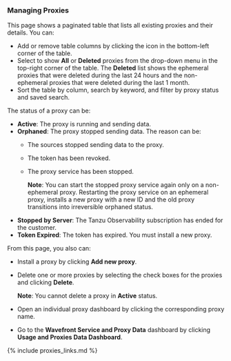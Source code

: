 ### Managing Proxies

This page shows a paginated table that lists all existing proxies and their details. You can:
* Add or remove table columns by clicking the icon in the bottom-left corner of the table.
* Select to show **All** or **Deleted** proxies from the drop-down menu in the top-right corner of the table. The **Deleted** list shows the ephemeral proxies that were deleted during the last 24 hours and the non-ephemeral proxies that were deleted during the last 1 month.
* Sort the table by column, search by keyword, and filter by proxy status and saved search.

The status of a proxy can be:
* **Active**: The proxy is running and sending data.
* **Orphaned**: The proxy stopped sending data. The reason can be:
    - The sources stopped sending data to the proxy.
    - The token has been revoked.
    - The proxy service has been stopped.

        **Note**: You can start the stopped proxy service again only on a non-ephemeral proxy. Restarting the proxy service on an ephemeral proxy, installs a new proxy with a new ID and the old proxy transitions into irreversible orphaned status.
* **Stopped by Server**: The Tanzu Observability subscription has ended for the customer.
* **Token Expired**: The token has expired. You must install a new proxy.

From this page, you also can:
* Install a proxy by clicking **Add new proxy**.
* Delete one or more proxies by selecting the check boxes for the proxies and clicking **Delete**.

    **Note**: You cannot delete a proxy in **Active** status.
* Open an individual proxy dashboard by clicking the corresponding proxy name.
* Go to the **Wavefront Service and Proxy Data** dashboard by clicking **Usage and Proxies Data Dashboard**.


{% include proxies_links.md %}
